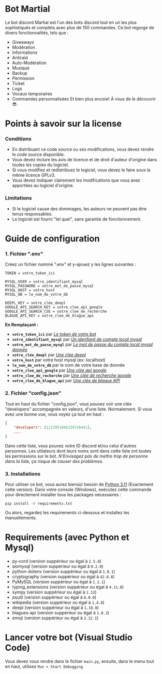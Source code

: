 # Bot Martial
Le bot discord Martial est l'un des bots discord tout en un les plus sophistiqués et complets avec plus de 150 commandes. Ce bot regorge de divers fonctionnalités, tels que :
- Giveaways
- Modération
- Informations
- Antiraid
- Auto-Modération
- Musique
- Backup
- Permission
- Ticket
- Logs
- Vocaux temporaires
- Commandes personnalisées
Et bien plus encore! À vous de le découvrir 😎.

# Points à savoir sur la license

### Conditions
- En distribuant ce code source ou ses modifications, vous devez rendre le code source disponible.
- Vous devez inclure les avis de licence et de droit d'auteur d'origine dans toutes les copies du logiciel.
- Si vous modifiez et redistribuez le logiciel, vous devez le faire sous la même licence GPLv3.
- Vous devez indiquer clairement les modifications que vous avez apportées au logiciel d'origine.

### Limitations
- Si le logiciel cause des dommages, les auteurs ne peuvent pas être tenus responsables.
- Le logiciel est fourni "tel quel", sans garantie de fonctionnement.

# Guide de configuration
### 1. Fichier ".env"
Créez un fichier nommé ".env" et y-ajouez y les lignes suivantes :
```
TOKEN = votre_token_ici

MYSQL_USER = votre_identifiant_mysql
MYSQL_PASSWORD = votre_mot_de_passe_mysql
MYSQL_HOST = votre_host
MYSQL_DB = le_nom_de_votre_db

DEEPL_KEY = votre_clée_deepl
GOOGLE_API_SEARCH_KEY = votre_clee_api_google
GOOGLE_API_SEARCH_CSE = votre_clee_de_recherche
BLAGUE_API_KEY = votre_clee_de_blague_api
```

**En Remplaçant :**
- **`votre_token_ici`** par  *[Le token de votre bot](https://youtu.be/aI4OmIbkJH8?si=RyxOBtSf6JENda9P)*
- **`votre_identifiant_mysql`** par *[Un idenfiant de compte local mysql](https://www.youtube.com/watch?v=5h5IKUjAO24)*
- **`votre_mot_de_passe_mysql`** par *[Le mot de passe du compte local mysql donnée](https://www.youtube.com/watch?v=5h5IKUjAO24)*
- **`votre_clée_deepl`** par *[Une clée deepl](https://www.deepl.com/fr/pro#developer)*
- **`votre_host`** par votre host mysql (ex: localhost)
- **`le_nom_de_votre_db`** par le nom de votre base de donnée
- **`votre_clee_api_google`** par *[Une clée api google](https://developers.google.com/custom-search/v1/overview?hl=fr)*
- **`votre_clee_de_recherche`** par *[Une clée de recherche google](https://programmablesearchengine.google.com/)*
- **`votre_clee_de_blague_api`** par *[Une clée de blague API](https://www.blagues-api.fr/)*

### 2. Fichier "config.json"
Tout en haut du fichier "config.json", vous pouvez voir une clée "developers" accompagnée en valeurs, d'une liste.
Normalement. Si vous avez une bonne vue, vous voyez ça tout en haut :
```json
{
    "developers": [1213951846234726441],
    ...
}
```
Dans cette liste, vous pouvez votre ID discord et/ou celui d'autres personnes. Les utilateurs dont leurs noms sont dans cette liste ont toutes les permissions sur le bot. *N'Envisagez pas de mettre trop de personne dans la liste, ça risque de causer des problèmes*.

### 3. Installations
Pour utiliser ce bot, vous aurez biensûr besoin de [Python 3.11](https://www.python.org/downloads/release/python-3119/) (Exactement cette version). Dans votre console (Windows), exécutez cette commande pour directement installer tous les packages nécessaires :
```
pip install -r requirements.txt
```
Ou alors, regardez les requirements ci-dessous et installez les manuellements.

# Requirements (avec Python et Mysql)
 - py-cord (version suppérieur ou égal à `2.5.0`)
 - aiomysql (version suppérieur ou égal à `0.2.0`)
 - python-dotenv (version suppérieur ou égal à `1.0.1`)
 - cryptography (version suppérieur ou égal à `42.0.8`)
 - PyMySQL (version suppérieur ou égal à `1.1.1`)
 - typing_extensions (version suppérieur ou égal à `4.11.0`)
 - sympy (version suppérieur ou égal à `1.12`)
 - psutil (version suppérieur ou égal à `6.0.0`)
 - wikipedia (version suppérieur ou égal à `1.4.0`)
 - deepl (version suppérieur ou égal à `1.18.0`)
 - blagues-api (version suppérieur ou égal à `1.0.3`)
 - emoji (version suppérieur ou égal à `2.12.1`)

# Lancer votre bot (Visual Studio Code)
Vous devez vous rendre dans le fichier `main.py`, ensuite, dans le menu tout en haut, utilisez `Run > Start Debugging`